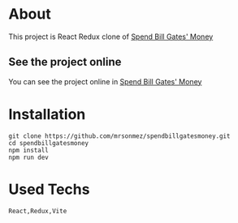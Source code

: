 # About

This project is React Redux clone of [Spend Bill Gates' Money](https://neal.fun/spend/)

## See the project online
You can see the project online in [Spend Bill Gates' Money](sirpak-spendbgsmoney.surge.sh)

# Installation

```git
git clone https://github.com/mrsonmez/spendbillgatesmoney.git
cd spendbillgatesmoney
npm install
npm run dev
```

# Used Techs

```
React,Redux,Vite
```
